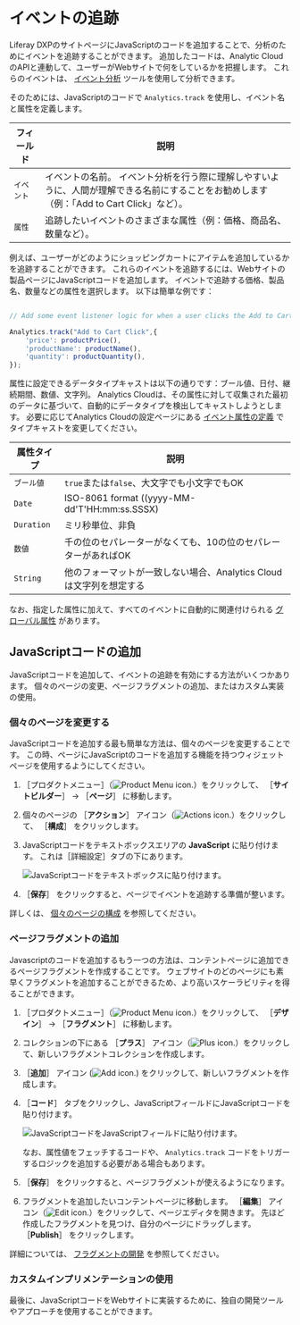 # イベントの追跡

Liferay DXPのサイトページにJavaScriptのコードを追加することで、分析のためにイベントを追跡することができます。 追加したコードは、Analytic CloudのAPIと連動して、ユーザーがWebサイトで何をしているかを把握します。 これらのイベントは、 [イベント分析](./events-analysis.md) ツールを使用して分析できます。

そのためには、JavaScriptのコードで `Analytics.track` を使用し、イベント名と属性を定義します。

| フィールド  | 説明                                                                             |
| ------ | ------------------------------------------------------------------------------ |
| `イベント` | イベントの名前。 イベント分析を行う際に理解しやすいように、人間が理解できる名前にすることをお勧めします（例：「Add to Cart Click」など）。 |
| `属性`   | 追跡したいイベントのさまざまな属性（例：価格、商品名、数量など）。                                              |

例えば、ユーザーがどのようにショッピングカートにアイテムを追加しているかを追跡することができます。 これらのイベントを追跡するには、Webサイトの製品ページにJavaScriptコードを追加します。 イベントで追跡する価格、製品名、数量などの属性を選択します。 以下は簡単な例です：

```javascript

// Add some event listener logic for when a user clicks the Add to Cart button

Analytics.track("Add to Cart Click",{
    'price': productPrice(),
    'productName': productName(),
    'quantity': productQuantity(),
});
```

属性に設定できるデータタイプキャストは以下の通りです：ブール値、日付、継続期間、数値、文字列。 Analytics Cloudは、その属性に対して収集された最初のデータに基づいて、自動的にデータタイプを検出してキャストしようとします。 必要に応じてAnalytics Cloudの設定ページにある [イベント属性の定義](../../workspace-data/definitions/definitions-for-event-attributes.md) でタイプキャストを変更してください。

| 属性タイプ      | 説明                                            |
| ---------- | --------------------------------------------- |
| `ブール値`     | `true`または`false`、大文字でも小文字でもOK                 |
| `Date`     | ISO-8061 format ((yyyy-MM-dd'T'HH:mm:ss.SSSX) |
| `Duration` | ミリ秒単位、非負                                      |
| `数値`       | 千の位のセパレーターがなくても、10の位のセパレーターがあればOK             |
| `String`   | 他のフォーマットが一致しない場合、Analytics Cloudは文字列を想定する     |

なお、指定した属性に加えて、すべてのイベントに自動的に関連付けられる [グローバル属性](../../workspace-data/definitions/definitions-for-event-attributes.md) があります。

<a name="adding-javascript-code" />

## JavaScriptコードの追加

JavaScriptコードを追加して、イベントの追跡を有効にする方法がいくつかあります。 個々のページの変更、ページフラグメントの追加、またはカスタム実装の使用。

<a name="modify-an-individual-page" />

### 個々のページを変更する

JavaScriptコードを追加する最も簡単な方法は、個々のページを変更することです。 この時、ページにJavaScriptのコードを追加する機能を持つウィジェットページを使用するようにしてください。

1. ［プロダクトメニュー］（![Product Menu icon.](../../images/icon-product-menu.png)）をクリックして、 ［**サイトビルダー**］ &rarr; ［**ページ**］ に移動します。

1. 個々のページの ［**アクション**］ アイコン（![Actions icon.](../../images/icon-actions.png)）をクリックして、 ［**構成**］ をクリックします。

1. JavaScriptコードをテキストボックスエリアの **JavaScript** に貼り付けます。 これは［詳細設定］タブの下にあります。

    ![JavaScriptコードをテキストボックスに貼り付けます。](./tracking-events/images/01.png)

1. ［**保存**］ をクリックすると、ページでイベントを追跡する準備が整います。

詳しくは、 [個々のページの構成](https://learn.liferay.com/dxp/latest/ja/site-building/creating-pages/page-settings/configuring-individual-pages.html) を参照してください。

<a name="add-a-page-fragment" />

### ページフラグメントの追加

Javascriptのコードを追加するもう一つの方法は、コンテントページに追加できるページフラグメントを作成することです。 ウェブサイトのどのページにも素早くフラグメントを追加することができるため、より高いスケーラビリティを得ることができます。

1. ［プロダクトメニュー］（![Product Menu icon.](../../images/icon-product-menu.png)）をクリックして、 ［**デザイン**］ &rarr; ［**フラグメント**］ に移動します。

1. コレクションの下にある ［**プラス**］ アイコン（![Plus icon.](../../images/icon-plus.png)）をクリックして、新しいフラグメントコレクションを作成します。

1. ［**追加**］ アイコン (![Add icon.](../../images/icon-add.png)) をクリックして、新しいフラグメントを作成します。

1. ［**コード**］ タブをクリックし、JavaScriptフィールドにJavaScriptコードを貼り付けます。

    ![JavaScriptコードをJavaScriptフィールドに貼り付けます。](./tracking-events/images/02.png)

    なお、属性値をフェッチするコードや、 `Analytics.track` コードをトリガーするロジックを追加する必要がある場合もあります。

1. ［**保存**］ をクリックすると、ページフラグメントが使えるようになります。

1. フラグメントを追加したいコンテントページに移動します。 ［**編集**］ アイコン（![Edit icon.](../../images/icon-edit.png)）をクリックして、ページエディタを開きます。 先ほど作成したフラグメントを見つけ、自分のページにドラッグします。 ［**Publish**］ をクリックします。

詳細については、 [フラグメントの開発](https://learn.liferay.com/dxp/latest/ja/site-building/developer-guide/developing-page-fragments/developing-fragments-intro.html) を参照してください。

<a name="use-a-custom-implementation" />

### カスタムインプリメンテーションの使用

最後に、JavaScriptコードをWebサイトに実装するために、独自の開発ツールやアプローチを使用することができます。
